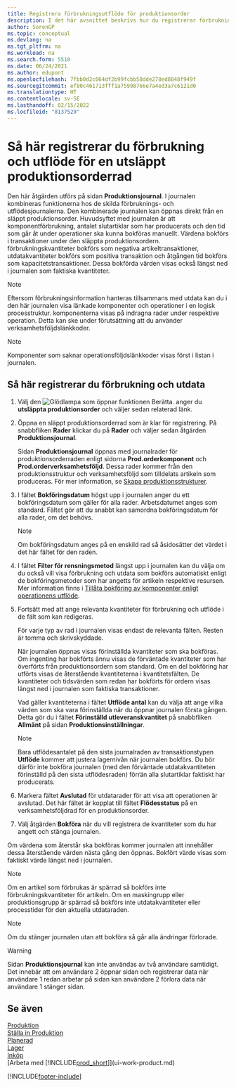 ```yaml
---
title: Registrera förbrukningsutflöde för produktionsorder
description: I det här avsnittet beskrivs hur du registrerar förbrukning och utflöde för en släppt produktions orderrad som visas på produktionsjournal sidan.
author: SorenGP
ms.topic: conceptual
ms.devlang: na
ms.tgt_pltfrm: na
ms.workload: na
ms.search.form: 5510
ms.date: 06/24/2021
ms.author: edupont
ms.openlocfilehash: 7fbb0d2c064df2b99fcbb58dde278ed8848f949f
ms.sourcegitcommit: ef80c461713fff1a75998766e7a4ed3a7c6121d0
ms.translationtype: HT
ms.contentlocale: sv-SE
ms.lasthandoff: 02/15/2022
ms.locfileid: "8137529"
---
```

# <a name="register-consumption-and-output-for-one-released-production-order-line"></a>Så här registrerar du förbrukning och utflöde för en utsläppt produktionsorderrad

Den här åtgärden utförs på sidan **Produktionsjournal**. I journalen kombineras funktionerna hos de skilda förbruknings- och utflödesjournalerna. Den kombinerade journalen kan öppnas direkt från en släppt produktionsorder. Huvudsyftet med journalen är att komponentförbrukning, antalet slutartiklar som har producerats och den tid som går åt under operationer ska kunna bokföras manuellt. Värdena bokförs i transaktioner under den släppta produktionsordern. förbrukningskvantiteter bokförs som negativa artikeltransaktioner, utdatakvantiteter bokförs som positiva transaktion och åtgången tid bokförs som kapacitetstransaktioner. Dessa bokförda värden visas också längst ned i journalen som faktiska kvantiteter.  

> [!NOTE]  
>  Eftersom förbrukningsinformation hanteras tillsammans med utdata kan du i den här journalen visa länkade komponenter och operationer i en logisk processtruktur. komponenterna visas på indragna rader under respektive operation. Detta kan ske under förutsättning att du använder verksamhetsföljdslänkkoder.  

> [!NOTE]  
>  Komponenter som saknar operationsföljdslänkkoder visas först i listan i journalen.  

## <a name="to-register-consumption-and-output"></a>Så här registrerar du förbrukning och utdata  
1.  Välj den ![Glödlampa som öppnar funktionen Berätta.](media/ui-search/search_small.png "Berätta vad du vill göra") anger du **utsläppta produktionsorder** och väljer sedan relaterad länk.  
2.  Öppna en släppt produktionsorderrad som är klar för registrering. På snabbfliken **Rader** klickar du på **Rader** och väljer sedan åtgärden **Produktionsjournal**.  

    Sidan **Produktionsjournal** öppnas med journalrader för produktionsorderraden enligt sidorna **Prod.orderkomponent** och **Prod.orderverksamhetsföljd**. Dessa rader kommer från den produktionsstruktur och verksamhetsföljd som tilldelats artikeln som produceras. För mer information, se [Skapa produktionsstrukturer](production-how-to-create-routings.md).  

3.  I fältet **Bokföringsdatum** högst upp i journalen anger du ett bokföringsdatum som gäller för alla rader. Arbetsdatumet anges som standard. Fältet gör att du snabbt kan samordna bokföringsdatum för alla rader, om det behövs.  

    > [!NOTE]  
    >  Om bokföringsdatum anges på en enskild rad så åsidosätter det värdet i det här fältet för den raden.  

4.  I fältet **Filter för rensningsmetod** längst upp i journalen kan du välja om du också vill visa förbrukning och utdata som bokförs automatiskt enligt de bokföringsmetoder som har angetts för artikeln respektive resursen. Mer information finns i [Tillåta bokföring av komponenter enligt operationens utflöde](production-how-to-flush-components-according-to-operation-output.md).   

5.  Fortsätt med att ange relevanta kvantiteter för förbrukning och utflöde i de fält som kan redigeras.  
  
    För varje typ av rad i journalen visas endast de relevanta fälten. Resten är tomma och skrivskyddade.  

    När journalen öppnas visas förinställda kvantiteter som ska bokföras. Om ingenting har bokförts ännu visas de förväntade kvantiteter som har överförts från produktionsordern som standard. Om en del bokföring har utförts visas de återstående kvantiteterna i kvantitetsfälten. De kvantiteter och tidsvärden som redan har bokförts för ordern visas längst ned i journalen som faktiska transaktioner.  

    Vad gäller kvantiteterna i fältet **Utflöde antal** kan du välja att ange vilka värden som ska vara förinställda när du öppnar journalen första gången. Detta gör du i fältet **Förinställd utleveranskvantitet** på snabbfliken **Allmänt** på sidan **Produktionsinställningar**.

    > [!NOTE]  
    >  Bara utflödesantalet på den sista journalraden av transaktionstypen **Utflöde** kommer att justera lagernivån när journalen bokförs. Du bör därför inte bokföra journalen (med den förväntade utdatakvantiteten förinställd på den sista utflödesraden) förrän alla slutartiklar faktiskt har producerats.  

6.  Markera fältet **Avslutad** för utdatarader för att visa att operationen är avslutad. Det här fältet är kopplat till fältet **Flödesstatus** på en verksamhetsföljdrad för en produktionsorder.  
7.  Välj åtgärden **Bokföra** när du vill registrera de kvantiteter som du har angett och stänga journalen.  

Om värdena som återstår ska bokföras kommer journalen att innehåller dessa återstående värden nästa gång den öppnas. Bokfört värde visas som faktiskt värde längst ned i journalen.  

> [!NOTE]  
>  Om en artikel som förbrukas är spärrad så bokförs inte förbrukningskvantiteter för artikeln. Om en maskingrupp eller produktionsgrupp är spärrad så bokförs inte utdatakvantiteter eller processtider för den aktuella utdataraden.  

> [!NOTE]  
>  Om du stänger journalen utan att bokföra så går alla ändringar förlorade.  

> [!WARNING]  
>  Sidan **Produktionsjournal** kan inte användas av två användare samtidigt. Det innebär att om användare 2 öppnar sidan och registrerar data när användare 1 redan arbetar på sidan kan användare 2 förlora data när användare 1 stänger sidan.  

## <a name="see-also"></a>Se även  
[Produktion](production-manage-manufacturing.md)    
[Ställa in Produktion](production-configure-production-processes.md)  
[Planerad](production-planning.md)      
[Lager](inventory-manage-inventory.md)  
[Inköp](purchasing-manage-purchasing.md)  
[Arbeta med [!INCLUDE[prod_short](includes/prod_short.md)]](ui-work-product.md)


[!INCLUDE[footer-include](includes/footer-banner.md)]
